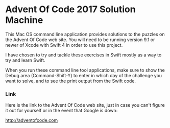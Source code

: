# Advent Of Code 2017 Solution Machine

This Mac OS command line application provides solutions to the puzzles on the Advent Of Code web site. 
You will need to be running
version 9.1 or newer of Xcode with Swift 4 in order to use this project.

I have chosen to try and tackle these exercises in Swift mostly as a way to try and learn Swift.

When you run these command line tool applications, make sure to show the Debug area (Command-Shift-Y) 
to enter in which day of the challenge you want to solve, and to see the print output from the Swift code.

### Link
Here is the link to the Advent Of Code web site, just in case you can't figure it out for yourself or in the 
event that Google is down:

http://adventofcode.com
